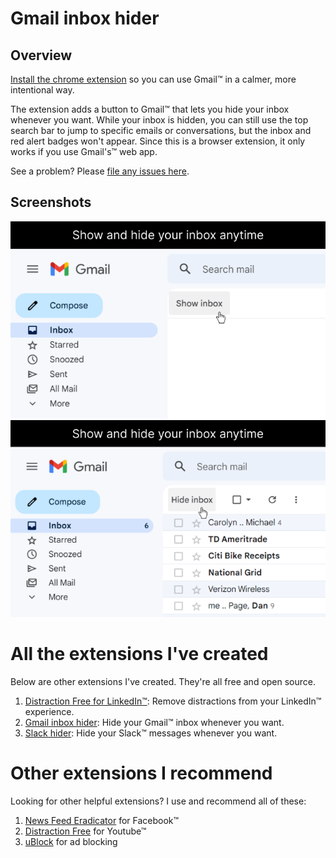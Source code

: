 # Gmail inbox hider
## Overview
 [Install the chrome extension](https://chrome.google.com/webstore/detail/gmail-inbox-hider/koobmglbcddgeoopgphanmhjppfaehaa?hl=en) so you can use Gmail™ in a calmer, more intentional way. 
 
 The extension adds a button to Gmail™ that lets you hide your inbox whenever you want. While your inbox is hidden, you can still use the top search bar to jump to specific emails or conversations, but the inbox and red alert badges won't appear. Since this is a browser extension, it only works if you use Gmail's™ web app.
 
See a problem? Please [file any issues here](https://github.com/mthurmond/gmail-inbox-hider/issues). 

 ## Screenshots
 ![Gmail inbox hider gif](/chrome-store/inbox-hidden.png)
 ![Gmail inbox hider gif](/chrome-store/inbox-showing.png)

# All the extensions I've created
Below are other extensions I've created. They're all free and open source. 

1. [Distraction Free for LinkedIn™](https://github.com/mthurmond/distraction-free-for-linkedin): Remove distractions from your LinkedIn™ experience.
2. [Gmail inbox hider](https://github.com/mthurmond/gmail-inbox-hider): Hide your Gmail™ inbox whenever you want.
3. [Slack hider](https://github.com/mthurmond/slack-hider): Hide your Slack™ messages whenever you want.

# Other extensions I recommend
Looking for other helpful extensions? I use and recommend all of these: 

1. [News Feed Eradicator](https://github.com/jordwest/news-feed-eradicator) for Facebook™
2. [Distraction Free](https://chrome.google.com/webstore/detail/df-tube-distraction-free/mjdepdfccjgcndkmemponafgioodelna?hl=en) for Youtube™
3. [uBlock](https://github.com/gorhill/uBlock) for ad blocking 